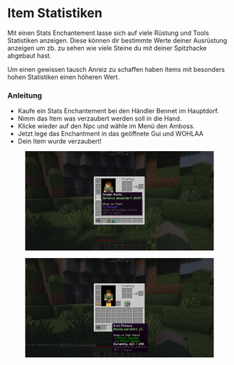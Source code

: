 # Item Statistiken

Mit einen Stats Enchantement lasse sich auf viele Rüstung und Tools Statistiken anzeigen. Diese können dir bestimmte Werte deiner Ausrüstung anzeigen um zb. zu sehen wie viele Steine du mit deiner Spitzhacke abgebaut hast.

Um einen gewissen tausch Anreiz zu schaffen haben Items mit besonders hohen Statistiken einen höheren Wert.

### Anleitung

* Kaufe ein Stats Enchantement bei den Händler Bennet im Hauptdorf.
* Nimm das Item was verzaubert werden soll in die Hand.
* Klicke wieder auf den Npc und wähle im Menü den Amboss.
* Jetzt lege das Enchantment in das geöffnete Gui und WOHLAA
* Dein Item wurde verzaubert!

<div>

<figure><img src="../../.gitbook/assets/2023-07-27_12.13.57.png" alt=""><figcaption></figcaption></figure>

 

<figure><img src="../../.gitbook/assets/2023-07-27_12.14.05.png" alt=""><figcaption></figcaption></figure>

</div>
